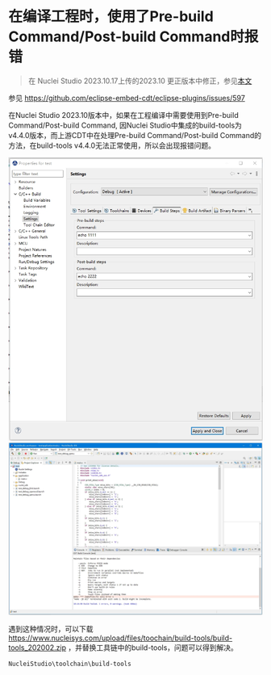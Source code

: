 # 在编译工程时，使用了Pre-build Command/Post-build Command时报错

> 在 Nuclei Studio 2023.10.17上传的2023.10 更正版本中修正，参见[本文](7-update_nucleistudio_202310_to_fixed_version.md)

参见 https://github.com/eclipse-embed-cdt/eclipse-plugins/issues/597

在Nuclei Studio 2023.10版本中，如果在工程编译中需要使用到Pre-build Command/Post-build Command, 因Nuclei Studio中集成的build-tools为v4.4.0版本，而上游CDT中在处理Pre-build Command/Post-build Command的方法，在build-tools v4.4.0无法正常使用，所以会出现报错问题。

![](asserts/images/20231113181414.png)
![](asserts/images/20231113181518.png)

遇到这种情况时，可以下载 https://www.nucleisys.com/upload/files/toochain/build-tools/build-tools_202002.zip ，并替换工具链中的build-tools，问题可以得到解决。

```
NucleiStudio\toolchain\build-tools
```

